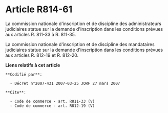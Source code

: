 # Article R814-61

La commission nationale d'inscription et de discipline des administrateurs judiciaires statue sur la demande d'inscription
dans les conditions prévues aux articles R. 811-33 à R. 811-35. 

La commission nationale d'inscription et de discipline des mandataires judiciaires statue sur la demande d'inscription dans
les conditions prévues aux articles R. 812-19 et R. 812-20.

**Liens relatifs à cet article**

	**Codifié par**:

	  - Décret n°2007-431 2007-03-25 JORF 27 mars 2007

	**Cite**:

	  - Code de commerce - art. R811-33 (V)
	  - Code de commerce - art. R812-19 (V)
